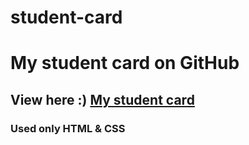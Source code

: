 # student-card
# My student card on GitHub
## View here :) [My student card](https://4llekxx.github.io/student-card/)
### Used only HTML & CSS
